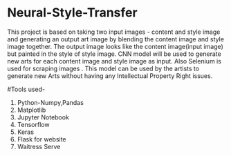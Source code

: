 # Neural-Style-Transfer
This project is based on taking two input images - content and style image and generating an output art image by blending the content image and style image together.
The output image looks like the content image(input image) but painted in the style of style image.
CNN model will be used to generate new arts for each content image
and style image as input. 
Also Selenium is used for scraping images .
This model can be used by the artists to generate new Arts without having any Intellectual Property Right issues.

#Tools used-
1. Python-Numpy,Pandas
2. Matplotlib
3. Jupyter Notebook
4. Tensorflow
5. Keras
6. Flask for website
7. Waitress Serve
